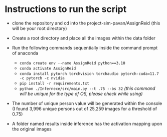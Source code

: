 # Instructions to run the script

- clone the repository and cd into the project-sim-pavan/AssignReid (this will be your root directory)
- Create a root directory and place all the images within the data folder
- Run the following commands sequentially inside the command prompt of anaconda
    - `conda create env --name AssignReid python==3.10`
    - `conda activate AssignReid`
    - `conda install pytorch torchvision torchaudio pytorch-cuda=11.7 -c pytorch -c nvidia`
    - `pip install -r requirements.txt`
    - `python ./Infernece/src/main.py --t .75 --bs 32` *(this command will be unique for the type of OS, please check while using)*

- The number of unique person value will be generated within the console (I found 3,996 unique persons out of 25,259 images for a threshold of 0.75)
- A folder named results inside inference has the activation mapping upon the original images
